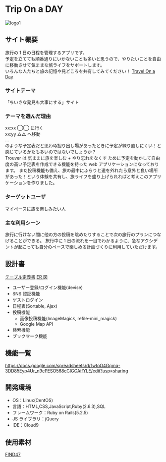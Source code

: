 # Trip On a DAY
![logo1](https://user-images.githubusercontent.com/76669464/114664898-53d28600-9d37-11eb-8ea8-4911f279d1a9.png)

## サイト概要

旅行の 1 日の日程を管理するアプリです。  
予定を立てても順番通りにいかないことも多いと思うので、やりたいことを自由に移動させて気ままな旅ライフをサポートします。  
いろんな人たちと旅の記憶や見どころを共有してみてください！
[Travel On a Day](http://18.177.13.121/)
### サイトテーマ

「ちいさな発見も大事にする」サイト

### テーマを選んだ理由

xx:xx ◯◯ に行く  
xx:yy △△ へ移動  
...  
のような予定表だと思わぬ掘り出し場があったときに予定が練り直しにくい！と感じているかたも多いのではないでしょうか？  
Trouver は 気ままに旅を楽しむ + やり忘れをなくす ために予定を動かして自由度の高い予定表を作成できる機能を持った web アプリケーションになっております。
また投稿機能も備え、旅の最中にふらりと道を外れたら意外と良い場所があった！という体験を共有し、旅ライフを盛り上げられればと考えこのアプリケーションを作りました。

### ターゲットユーザ

マイペースに旅を楽しみたい人

### 主な利用シーン

旅行に行けない間に他の方の投稿を眺めたりすることで次の旅行のプランにつなげることができる。
旅行中に 1 日の流れを一目でわかるように、急なアクシデントが起こっても自分のペースで楽しめる計画づくりに利用していただけます。

## 設計書

[テーブル定義書](https://docs.google.com/spreadsheets/d/1dEdgay9_17TdhS86fL5NNz_GVxSBzqoNvfXdN3fBZXk/edit?usp=sharing)
[ER 図](https://drive.google.com/file/d/1Dt7o6957U0a1JR7h3u-ma-1MHZqGPgd8/view?usp=sharing)

- ユーザー登録/ログイン機能(devise)
- SNS 認証機能
- ゲストログイン
- 日程表(Sortable, Ajax)
- 投稿機能
  - 画像投稿機能(ImageMagick, refile-mini_magick)
  - Google Map API
- 検索機能
- ブックマーク機能

## 機能一覧

<https://docs.google.com/spreadsheets/d/1wtoO4Gqmq-3DD85Eyp4Ur_n9ePESO568cGIGGAifYLE/edit?usp=sharing>

## 開発環境

- OS：Linux(CentOS)
- 言語：HTML,CSS,JavaScript,Ruby(2.6.3),SQL
- フレームワーク：Ruby on Rails(5.2.5)
- JS ライブラリ：jQuery
- IDE：Cloud9

## 使用素材

[FIND47](https://find47.jp/)
